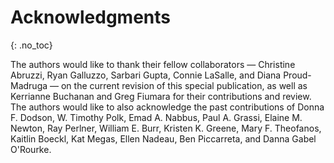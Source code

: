 
# Acknowledgments
{: .no_toc}

The authors would like to thank their fellow collaborators &mdash; Christine Abruzzi, Ryan Galluzzo, Sarbari Gupta, Connie LaSalle, and Diana Proud-Madruga &mdash; on the current revision of this special publication, as well as Kerrianne Buchanan and Greg Fiumara for their contributions and review. The authors would like to also acknowledge the past contributions of Donna F. Dodson, W. Timothy Polk, Emad A. Nabbus, Paul A. Grassi, Elaine M. Newton, Ray Perlner, William E. Burr, Kristen K. Greene, Mary F. Theofanos, Kaitlin Boeckl, Kat Megas, Ellen Nadeau, Ben Piccarreta, and Danna Gabel O'Rourke.
 
